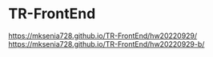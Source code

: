 # TR-FrontEnd
https://mksenia728.github.io/TR-FrontEnd/hw20220929/
https://mksenia728.github.io/TR-FrontEnd/hw20220929-b/
